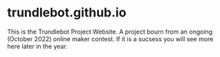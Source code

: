 # trundlebot.github.io
This is the Trundlebot Project Website. A project bourn from an ongoing (October 2022) online maker contest. If it is a sucsess you will see more here later in the year.

